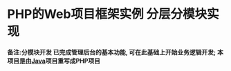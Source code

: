 # PHP的Web项目框架实例 分层分模块实现

#### 备注:分模块开发 已完成管理后台的基本功能, 可在此基础上开始业务逻辑开发; 本项目是由[Java](https://github.com/BoBoGithub/JavaSSM)项目重写成PHP项目


